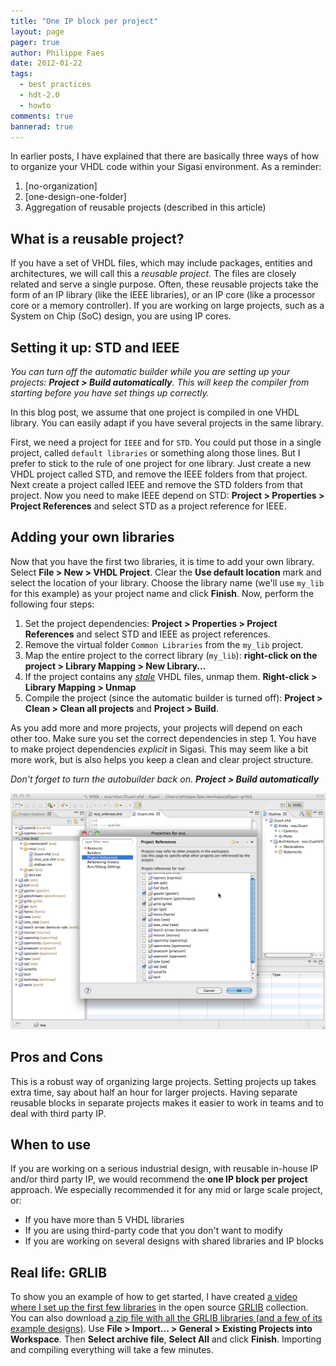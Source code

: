 ```yaml
---
title: "One IP block per project"
layout: page 
pager: true
author: Philippe Faes
date: 2012-01-22
tags: 
  - best practices
  - hdt-2.0
  - howto
comments: true
bannerad: true
---
```


In earlier posts, I have explained that there are basically three ways
of how to organize your VHDL code within your Sigasi environment. As a
reminder:

1. [no-organization]
2. [one-design-one-folder]
3. Aggregation of reusable projects (described in this article)

What is a reusable project?
---------------------------

If you have a set of VHDL files, which may include packages, entities
and architectures, we will call this a *reusable project*. The files are
closely related and serve a single purpose. Often, these reusable
projects take the form of an IP library (like the IEEE libraries), or an
IP core (like a processor core or a memory controller). If you are
working on large projects, such as a System on Chip (SoC) design, you
are using IP cores.

Setting it up: STD and IEEE
---------------------------

*You can turn off the automatic builder while you are setting up your
projects: **Project &gt; Build automatically**. This will keep the
compiler from starting before you have set things up correctly.*

In this blog post, we assume that one project is compiled in one VHDL
library. You can easily adapt if you have several projects in the same
library.

First, we need a project for `IEEE` and for `STD`. You could put those
in a single project, called `default libraries` or something along those
lines. But I prefer to stick to the rule of one project for one library.
Just create a new VHDL project called STD, and remove the IEEE folders
from that project. Next create a project called IEEE and remove the STD
folders from that project. Now you need to make IEEE depend on STD:
**Project &gt; Properties &gt; Project References** and select STD as a
project reference for IEEE.

Adding your own libraries
-------------------------

Now that you have the first two libraries, it is time to add your own
library. Select **File &gt; New &gt; VHDL Project**. Clear the
**Use default location** mark and select the location of your library.
Choose the library name (we'll use `my_lib` for this example) as your
project name and click **Finish**. Now, perform the following four
steps:

1.  Set the project dependencies: **Project &gt; Properties &gt; Project
    References** and select STD and IEEE as project references.
2.  Remove the virtual folder `Common Libraries` from the
    `my_lib` project.
3.  Map the entire project to the correct library (`my_lib`):
    **right-click on the project &gt; Library Mapping &gt;
    New Library...**
4.  If the project contains any
    [*stale*](/faq.html#i-get-lots-of-errors-in-files-that-are-not-even-really-a-part-of-my-project-can-i-hide-them) VHDL files,
    unmap them. **Right-click &gt; Library Mapping &gt; Unmap**
5.  Compile the project (since the automatic builder is turned off):
    **Project &gt; Clean &gt; Clean all projects** and **Project &gt;
    Build**.

As you add more and more projects, your projects will depend on each
other too. Make sure you set the correct dependencies in step 1.
You have to make project dependencies *explicit* in Sigasi. This may
seem like a bit more work, but is also helps you keep a clean and clear
project structure.

*Don't forget to turn the autobuilder back on. **Project &gt; Build
automatically***

![Setting up GRLIB as a multi-project](images/multi-project.png)

Pros and Cons
-------------

This is a robust way of organizing large projects. Setting projects up
takes extra time, say about half an hour for larger projects. Having
separate reusable blocks in separate projects makes it easier to work in
teams and to deal with third party IP.

When to use
-----------

If you are working on a serious industrial design, with reusable
in-house IP and/or third party IP, we would recommend the **one IP block
per project** approach.
We especially recommended it for any mid or large scale project, or:

-   If you have more than 5 VHDL libraries
-   If you are using third-party code that you don't want to modify
-   If you are working on several designs with shared libraries and
    IP blocks

Real life: GRLIB
----------------

To show you an example of how to get started, I have created [a video
where I set up the first few
libraries](/screencasts/organizing-grlib-one-project-library.html) in the open
source [GRLIB](http://www.gaisler.com/) collection.
You can also download [a zip file with all the GRLIB libraries (and
a few of its example designs)](resources/grlib-gpl-1.0.20-b3403-b.tgz).
Use **File &gt; Import... &gt; General &gt; Existing Projects into
Workspace**. Then **Select archive file**, **Select All** and click
**Finish**. Importing and compiling everything will take a few minutes.
